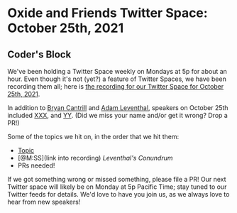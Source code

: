# Oxide and Friends Twitter Space: October 25th, 2021

## Coder's Block

We've been holding a Twitter Space weekly on Mondays at 5p for about an hour.
Even though it's not (yet?) a feature of Twitter Spaces, we have been
recording them all; here is
[the recording for our Twitter Space for October 25th, 2021](https://youtu.be/QGs5hlH6cLk).

In addition to
[Bryan Cantrill](https://twitter.com/bcantrill) and
[Adam Leventhal](https://twitter.com/ahl),
speakers on October 25th included
[XXX](),
and [YY]().
(Did we miss your name and/or get it wrong? Drop a PR!)

Some of the topics we hit on, in the order that we hit them:

- [Topic](link)
- [@M:SS](link into recording)
  *Leventhal's Conundrum*
- PRs needed!

If we got something wrong or missed something, please file a PR!
Our next Twitter space will likely be on Monday at 5p Pacific Time; stay tuned
to our Twitter feeds for details.  We'd love to have you join us, as we
always love to hear from new speakers!

